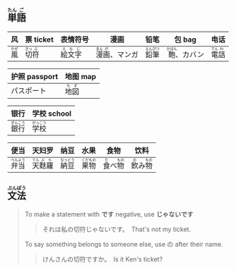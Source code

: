 ## <ruby>単<rt>たん</rt>語<rt>ご</rt></ruby>

| 风                                    | 票 ticket                                 | 表情符号                                             | 漫画                                              | 铅笔                                        | 包 bag                                          | 电话                                      |
| ------------------------------------- | ----------------------------------------- | ---------------------------------------------------- | ------------------------------------------------- | ------------------------------------------- | ----------------------------------------------- | ----------------------------------------- |
| <ruby><rb>風</rb><rt>かぜ</rt></ruby> | <ruby>切<rt>きっ</rt>符<rt>ぷ</rt></ruby> | <ruby>絵<rt>え</rt>文<rt>も</rt>字<rt>じ</rt></ruby> | <ruby>漫<rt>まん</rt>画<rt>が</rt></ruby>、マンガ | <ruby>鉛<rt>えん</rt>筆<rt>ぴつ</rt></ruby> | <ruby><rb>鞄</rb><rt>かばん</rt></ruby>、カバン | <ruby>電<rt>でん</rt>話<rt>わ</rt></ruby> |

| 护照 passport | 地图 map                                |
| ------------- | --------------------------------------- |
| パスポート    | <ruby>地<rt>ち</rt>図<rt>ず</rt></ruby> |



| 银行                                        | 学校 school                                 |
| ------------------------------------------- | ------------------------------------------- |
| <ruby>銀<rt>ぎん</rt>行<rt>こう</rt></ruby> | <ruby>学<rt>がっ</rt>校<rt>こう</rt></ruby> |

| 便当                                        | 天妇罗                                                 | 纳豆                                        | 水果                                        | 食物                                                 | 饮料                                                 |
| ------------------------------------------- | ------------------------------------------------------ | ------------------------------------------- | ------------------------------------------- | ---------------------------------------------------- | ---------------------------------------------------- |
| <ruby>弁<rt>べん</rt>当<rt>よう</rt></ruby> | <ruby>天<rt>てん</rt>麩<rt>ぷ</rt>羅<rt>ら</rt></ruby> | <ruby>納<rt>なっ</rt>豆<rt>とう</rt></ruby> | <ruby>果<rt>くだ</rt>物<rt>もの</rt></ruby> | <ruby>食<rt>た</rt>べ<rt></rt>物<rt>もの</rt></ruby> | <ruby>飲<rt>の</rt>み<rt></rt>物<rt>もの</rt></ruby> |



## <ruby>文<rt>ぶん</rt>法<rt>ぽう</rt></ruby>

> To make a statement with **です** negative, use **じゃないです**
>
> > それは私の切符じゃないです。　That's not my ticket.
>
> To say something belongs to someone else, use の after their name.
>
> > けんさんの切符ですか。　Is it Ken's ticket?
